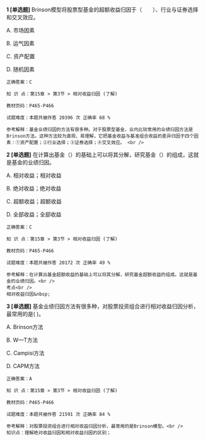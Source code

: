 **1 [单选题]** Brinson模型将股票型基金的超额收益归因于（&emsp;&emsp;）、行业与证券选择和交叉效应。 

A. 市场因素

B. 运气因素

C. 资产配置

D. 随机因素 

```
正确答案：C

知 识 点：第15章 > 第3节 > 相对收益归因 (了解)

教材页码：P465-P466

试题难度：本题共被作答 20396 次 正确率 68 %

参考解释：基金业绩归因的方法有很多种。对于股票型基金，业内比较常用的业绩归因方法是Brinson方法。这种方法较为直观、易理解，它把基金收益与基准组合收益的差异归因于四个因素：①资产配置；②行业选择；③证券选择；④交叉效应。 <br />

```


**2 [单选题]** 在计算出基金（）的基础上可以将其分解，研究基金（）的组成，这就是基金的业绩归因。

A. 相对收益；相对收益

B. 绝对收益；绝对收益

C. 超额收益；超额收益

D. 全部收益；全部收益

```
正确答案：C

知 识 点：第15章 > 第3节 > 相对收益归因 (了解)

教材页码：P465-P466

试题难度：本题共被作答 20172 次 正确率 49 %

参考解释：在计算出基金超额收益的基础上可以将其分解，研究基金超额收益的组成。这就是基金的业绩归因。<br />
考点<br />
相对收益归因&nbsp;
```


**3 [单选题]** 基金业绩归因方法有很多种，对股票投资组合进行相对收益归因分析，最常用的是(   )。

A. Brinson方法

B. W—T方法

C. Campisi方法

D. CAPM方法 

```
正确答案：A

知 识 点：第15章 > 第3节 > 相对收益归因 (了解)

教材页码：P465-P466

试题难度：本题共被作答 21591 次 正确率 84 %

参考解释：对股票投资组合进行相对收益归因分析，最常用的是Brinson模型。<br />
知识点：理解绝对收益归因和相对收益归因的区别；
```

